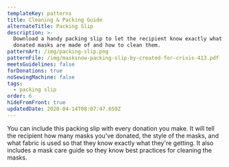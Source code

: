 ```yaml
---
templateKey: patterns
title: Cleaning & Packing Guide
alternateTitle: Packing Slip
description: >-
  Download a handy packing slip to let the recipient know exactly what the
  donated masks are made of and how to clean them.
patternArt: /img/packing-slip.png
patternFile: /img/masksnow-packing-slip-by-created-for-crisis-413.pdf
meetsGuidelines: false
forDonations: true
noSewingMachine: false
tags:
  - packing slip
order: 6
hideFromFront: true
updatedDate: 2020-04-14T08:07:47.659Z
---
```

You can include this packing slip with every donation you make. It will tell the recipient how many masks you've donated, the style of the masks, and what fabric is used so that they know exactly what they're getting. It also includes a mask care guide so they know best practices for cleaning the masks.